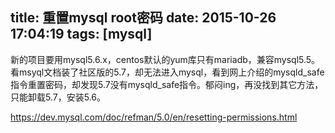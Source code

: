 title: 重置mysql root密码
date: 2015-10-26 17:04:19
tags: [mysql]
---
新的项目要用mysql5.6.x，centos默认的yum库只有mariadb，兼容mysql5.5。
看msyql文档装了社区版的5.7，却无法进入mysql，看到网上介绍的mysqld_safe指令重置密码，却发现5.7没有mysqld_safe指令。郁闷ing，再没找到其它方法，只能卸载5.7，安装5.6。  

https://dev.mysql.com/doc/refman/5.0/en/resetting-permissions.html
